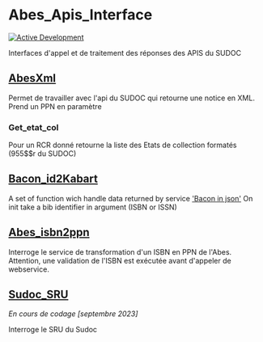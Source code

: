 # Abes_Apis_Interface 

[![Active Development](https://img.shields.io/badge/Maintenance%20Level-Actively%20Developed-brightgreen.svg)](https://gist.github.com/cheerfulstoic/d107229326a01ff0f333a1d3476e068d)

Interfaces d'appel et de traitement des réponses des APIS du SUDOC

## [AbesXml](./AbesXml.py)

Permet de travailler avec l'api du SUDOC qui retourne une notice en XML. Prend un PPN en paramètre

### Get_etat_col

Pour un RCR donné retourne la liste des Etats de collection formatés (955$$r du SUDOC)

## [Bacon_id2Kabart](./Bacon_Id2Kabart.py)

A set of function wich handle data returned by service ['Bacon in json'](http://documentation.abes.fr/aidebacon/index.html#WebserviceId2)
On init take a bib identifier in argument (ISBN or ISSN)

## [Abes_isbn2ppn](./Abes_isbn2ppn.py)

Interroge le service de transformation d'un ISBN en PPN de l'Abes.
Attention, une validation de l'ISBN est exécutée avant d'appeler de webservice.

## [Sudoc_SRU](./Sudoc_SRU.py)

_En cours de codage [septembre 2023]_

Interroge le SRU du Sudoc